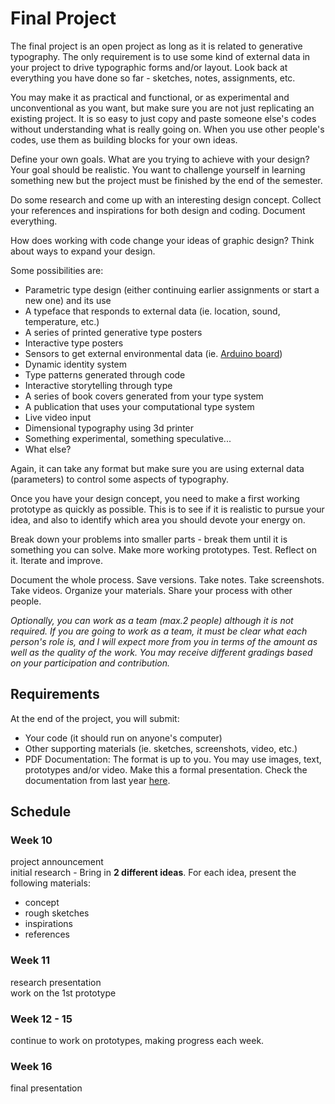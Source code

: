 # Final Project

The final project is an open project as long as it is related to generative typography. The only requirement is to use some kind of external data in your project to drive typographic forms and/or layout. Look back at everything you have done so far - sketches, notes, assignments, etc.

You may make it as practical and functional, or as experimental and unconventional as you want, but make sure you are not just replicating an existing project. It is so easy to just copy and paste someone else's codes without understanding what is really going on. When you use other people's codes, use them as building blocks for your own ideas.

Define your own goals. What are you trying to achieve with your design? Your goal should be realistic. You want to challenge yourself in learning something new but the project must be finished by the end of the semester.

Do some research and come up with an interesting design concept. Collect your references and inspirations for both design and coding. Document everything.

How does working with code change your ideas of graphic design? Think about ways to expand your design. 

Some possibilities are:

- Parametric type design (either continuing earlier assignments or start a new one) and its use
- A typeface that responds to external data (ie. location, sound, temperature, etc.)
- A series of printed generative type posters 
- Interactive type posters
- Sensors to get external environmental data (ie. [Arduino board](https://www.arduino.cc))
- Dynamic identity system
- Type patterns generated through code
- Interactive storytelling through type
- A series of book covers generated from your type system
- A publication that uses your computational type system
- Live video input
- Dimensional typography using 3d printer
- Something experimental, something speculative...
- What else?

Again, it can take any format but make sure you are using external data (parameters) to control some aspects of typography.

Once you have your design concept, you need to make a first working prototype as quickly as possible. This is to see if it is realistic to pursue your idea, and also to identify which area you should devote your energy on. 

Break down your problems into smaller parts - break them until it is something you can solve. Make more working prototypes. Test. Reflect on it. Iterate and improve. 

Document the whole process. Save versions. Take notes. Take screenshots. Take videos. Organize your materials. Share your process with other people.

_Optionally, you can work as a team (max.2 people) although it is not required. If you are going to work as a team, it must be clear what each person's role is, and I will expect more from you in terms of the amount as well as the quality of the work. You may receive different gradings based on your participation and contribution._

## Requirements

At the end of the project, you will submit:
- Your code (it should run on anyone's computer)
- Other supporting materials (ie. sketches, screenshots, video, etc.)
- PDF Documentation: The format is up to you. You may use images, text, prototypes and/or video. Make this a formal presentation. Check the documentation from last year [here](http://mica-gd405.paperdove.com/2017/).

## Schedule

### Week 10
project announcement  
initial research - Bring in **2 different ideas**. For each idea, present the following materials:
  - concept
  - rough sketches
  - inspirations
  - references
  
### Week 11
research presentation  
work on the 1st prototype

### Week 12 - 15
continue to work on prototypes, making progress each week.

### Week 16
final presentation
